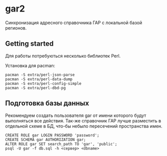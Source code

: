 # gar2

Синхронизация адресного справочника ГАР с локальной базой регионов.

## Getting started

Для работы потребуються несколько библиотек Perl.

Установка для pacman:
```shell
pacman -S extra/perl-json-parse
pacman -S extra/perl-data-dump
pacman -S extra/perl-config-simple
pacman -S extra/perl-dbd-pg
```
## Подготовка базы данных

Рекомендуем создать пользователя gar от имени которого будут выполняться все действия.
Так-же справочник ГАР лучше разместить в отдельной схеме в БД, что-бы небыло пересечений пространства имен.

```shell
CREATE ROLE gar LOGIN PASSWORD 'password';
CREATE SCHEMA gar AUTHORIZATION gar;
ALTER ROLE gar SET search_path TO 'gar', 'public';
psql -U gar -f db.sql -h <сервер> <dbname>
```
